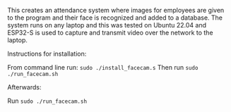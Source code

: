 This creates an attendance system where images for employees are given to the program and their face is recognized and added to a database. The system runs on any laptop and this was tested on Ubuntu 22.04 and ESP32-S is used to capture and transmit video over the network to the laptop.


Instructions for installation:

From command line run: `sudo ./install_facecam.s`
Then run `sudo ./run_facecam.sh`

Afterwards:

Run `sudo ./run_facecam.sh`
